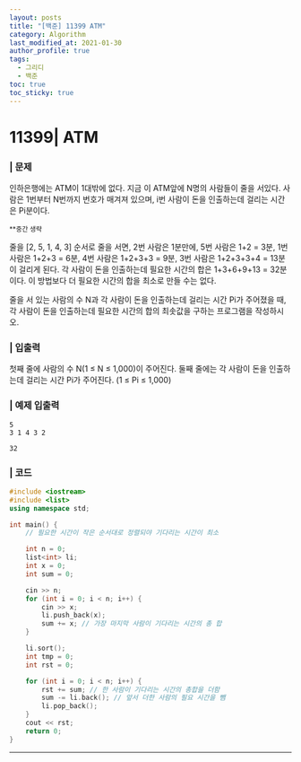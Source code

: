 ```yaml
---
layout: posts
title: "[백준] 11399 ATM"
category: Algorithm
last_modified_at: 2021-01-30
author_profile: true
tags:
  - 그리디
  - 백준
toc: true
toc_sticky: true
---
```


# 11399| ATM


### | 문제
인하은행에는 ATM이 1대밖에 없다. 지금 이 ATM앞에 N명의 사람들이 줄을 서있다. 사람은 1번부터 N번까지 번호가 매겨져 있으며, i번 사람이 돈을 인출하는데 걸리는 시간은 Pi분이다.

<small>**중간 생략</small>

줄을 [2, 5, 1, 4, 3] 순서로 줄을 서면, 2번 사람은 1분만에, 5번 사람은 1+2 = 3분, 1번 사람은 1+2+3 = 6분, 4번 사람은 1+2+3+3 = 9분, 3번 사람은 1+2+3+3+4 = 13분이 걸리게 된다. 각 사람이 돈을 인출하는데 필요한 시간의 합은 1+3+6+9+13 = 32분이다. 이 방법보다 더 필요한 시간의 합을 최소로 만들 수는 없다.

줄을 서 있는 사람의 수 N과 각 사람이 돈을 인출하는데 걸리는 시간 Pi가 주어졌을 때, 각 사람이 돈을 인출하는데 필요한 시간의 합의 최솟값을 구하는 프로그램을 작성하시오.

### | 입출력
첫째 줄에 사람의 수 N(1 ≤ N ≤ 1,000)이 주어진다. 둘째 줄에는 각 사람이 돈을 인출하는데 걸리는 시간 Pi가 주어진다. (1 ≤ Pi ≤ 1,000)

### | 예제 입출력
```
5
3 1 4 3 2
```

```
32
```

### | 코드

```c++
#include <iostream>
#include <list>
using namespace std;

int main() {
	// 필요한 시간이 작은 순서대로 정렬되야 기다리는 시간이 최소

	int n = 0;
	list<int> li;
	int x = 0;
	int sum = 0;

	cin >> n;
	for (int i = 0; i < n; i++) {
		cin >> x;
		li.push_back(x);
		sum += x; // 가장 마지막 사람이 기다리는 시간의 총 합
	}

	li.sort();
	int tmp = 0;
	int rst = 0;

	for (int i = 0; i < n; i++) {
		rst += sum; // 한 사람이 기다리는 시간의 총합을 더함
		sum -= li.back(); // 앞서 더한 사람의 필요 시간을 뺌
		li.pop_back();
	}
	cout << rst;
	return 0;
}
```

-----
